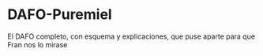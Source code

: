 # DAFO-Puremiel
El DAFO completo, con esquema y explicaciones, que puse aparte para que Fran nos lo mirase
